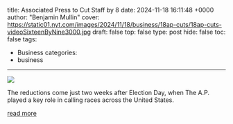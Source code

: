 title: Associated Press to Cut Staff by 8
date: 2024-11-18 16:11:48 +0000
author: "Benjamin Mullin"
cover: https://static01.nyt.com/images/2024/11/18/business/18ap-cuts/18ap-cuts-videoSixteenByNine3000.jpg
draft: false
top: false
type: post
hide: false
toc: false
tags:
  - Business
categories:
  - business
---

![](https://static01.nyt.com/images/2024/11/18/business/18ap-cuts/18ap-cuts-videoSixteenByNine3000.jpg)

The reductions come just two weeks after Election Day, when The A.P. played a key role in calling races across the United States.

[read more](https://www.nytimes.com/2024/11/18/business/media/associated-press-staff-cuts.html)
